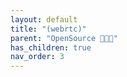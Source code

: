 ```yaml
---
layout: default
title: "(webrtc)"
parent: "OpenSource 👨🏻‍💻"
has_children: true
nav_order: 3
---
```


